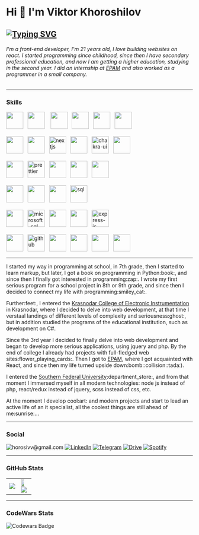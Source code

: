 Hi 👋 I'm Viktor Khoroshilov 
=======================
[![Typing SVG](https://readme-typing-svg.herokuapp.com?color=%FFFFFF&lines=Front-end+developer)](https://git.io/typing-svg)
--------------------------
###### I'm a front-end developer, I'm 21 years old, I love building websites on react. I started programming since childhood, since then I have secondary professional education, and now I am getting a higher education, studying in the second year. I did an internship at <a href="https://www.epam.kz/">EPAM</a> and also worked as a programmer in a small company.

--------------------------

### Skills

<div align="left">
  <img height="46" src="https://cdn.jsdelivr.net/gh/devicons/devicon/icons/html5/html5-plain.svg" /> &nbsp;
  <img height="46" src="https://cdn.jsdelivr.net/gh/devicons/devicon/icons/css3/css3-plain.svg" /> &nbsp;&nbsp;
  <img height="46" src="https://cdn.jsdelivr.net/gh/devicons/devicon/icons/sass/sass-original.svg" /> &nbsp;
  <img height="46" src="https://cdn.jsdelivr.net/gh/devicons/devicon/icons/javascript/javascript-plain.svg" /> &nbsp;
  <img height="46" src="https://cdn.jsdelivr.net/gh/devicons/devicon/icons/typescript/typescript-plain.svg" /> &nbsp;
  <img height="46" src="https://cdn.jsdelivr.net/gh/devicons/devicon/icons/nodejs/nodejs-plain.svg" /> &nbsp;
</div>
<br/>
<div align="left">
  <img height="46" src="https://cdn.jsdelivr.net/gh/devicons/devicon/icons/react/react-original.svg" /> &nbsp;
  <img height="46" src="https://cdn.jsdelivr.net/gh/devicons/devicon/icons/redux/redux-original.svg" /> &nbsp;
  <img height="46" src="https://img.icons8.com/fluency/48/nextjs.png" alt="nextjs"/> &nbsp;
  <img height="46" src="https://cdn.jsdelivr.net/gh/devicons/devicon/icons/tailwindcss/tailwindcss-plain.svg" /> &nbsp;
  <img height="46" src="https://img.icons8.com/color/48/chakra-ui.png" alt="chakra-ui"/> &nbsp;
  <img height="46" src="https://cdn.jsdelivr.net/gh/devicons/devicon/icons/storybook/storybook-original.svg" /> &nbsp;
</div>
<br/>
<div align="left">
  <img height="46" src="https://cdn.jsdelivr.net/gh/devicons/devicon/icons/eslint/eslint-original.svg" /> &nbsp;
  <img height="46" src="https://brandeps.com/icon-download/P/Prettier-icon-vector-02.svg" alt="prettier" /> &nbsp;
  <img height="46" src="https://unpkg.com/simple-icons@v11/icons/nx.svg" /> &nbsp;
  <img height="46" src="https://cdn.jsdelivr.net/gh/devicons/devicon/icons/npm/npm-original-wordmark.svg" /> &nbsp;
  <img height="46" src="https://cdn.jsdelivr.net/gh/devicons/devicon/icons/yarn/yarn-original.svg" /> &nbsp;
</div>
<br/>
<div align="left">
  <img height="46" src="https://cdn.jsdelivr.net/gh/devicons/devicon/icons/php/php-plain.svg" /> &nbsp;
  <img height="46" src="https://cdn.jsdelivr.net/gh/devicons/devicon/icons/python/python-plain.svg" /> &nbsp;
  <img height="46" src="https://cdn.jsdelivr.net/gh/devicons/devicon/icons/csharp/csharp-plain.svg" /> &nbsp;
  <img height="46" src="https://img.icons8.com/color/48/sql.png" alt="sql"/> &nbsp;
</div>
<br/>
<div align="left">
  <img height="46" src="https://cdn.jsdelivr.net/gh/devicons/devicon/icons/mysql/mysql-plain.svg" /> &nbsp;
  <img height="46" src="https://img.icons8.com/color/46/microsoft-sql-server.png" alt="microsoft-sql-server"/> &nbsp;
  <img height="46" src="https://cdn.jsdelivr.net/gh/devicons/devicon/icons/postgresql/postgresql-plain.svg" /> &nbsp;
  <img height="46" src="https://cdn.jsdelivr.net/gh/devicons/devicon/icons/mongodb/mongodb-plain.svg" /> &nbsp;
  <img height="46" src="https://img.icons8.com/nolan/46/express-js.png" alt="express-js"/> &nbsp;
</div>
<br/>
<div align="left">
  <img height="46" src="https://cdn.jsdelivr.net/gh/devicons/devicon/icons/git/git-plain.svg" /> &nbsp;
  <img height="46" src="https://img.icons8.com/glyph-neue/46/ffffff/github.png" alt="github"/> &nbsp;
  <img height="46" src="https://cdn.jsdelivr.net/gh/devicons/devicon/icons/gitlab/gitlab-original.svg" /> &nbsp;
  <img height="46" src="https://cdn.jsdelivr.net/gh/devicons/devicon/icons/figma/figma-original.svg" /> &nbsp;
  <img height="46" src="https://www.vectorlogo.zone/logos/getpostman/getpostman-icon.svg" /> &nbsp;
  <img height="46" src="https://cdn.jsdelivr.net/gh/devicons/devicon/icons/vscode/vscode-original.svg" /> &nbsp;
</div>

--------------------------

<p>I started my way in programming at school, in 7th grade, then I started to learn markup, but later, I got a book on programming in Python:book:, and since then I finally got interested in programming:zap:. I wrote my first serious program for a school project in 8th or 9th grade, and since then I decided to connect my life with programming:smiley_cat:.</p>

<p>Further:feet:, I entered the <a href="https://www.epam.kz/">Krasnodar College of Electronic Instrumentation</a> in Krasnodar, where I decided to delve into web development, at that time I verstaal landings of different levels of complexity and seriousness:ghost:, but in addition studied the programs of the educational institution, such as development on C#.</p>

<p>Since the 3rd year I decided to finally delve into web development and began to develop more serious applications, using jquery and php. By the end of college I already had projects with full-fledged web sites:flower_playing_cards:.
Then I got to <a href="https://www.epam.kz/">EPAM</a>, where I got acquainted with React, and since then my life turned upside down:bomb::collision::tada:).</p>

<p>I entered the  <a href="https://sfedu.ru/">Southern Federal University</a>:department_store:, and from that moment I immersed myself in all modern technologies: node js instead of php, react/redux instead of jquery, scss instead of css, etc.</p>

<p>At the moment I develop cool:art: and modern projects and start to lead an active life of an it specialist, all the coolest things are still ahead of me:sunrise:...</p>

--------------------------

### Social

<p>
  <img src="https://img.shields.io/badge/Gmail-D14836?style=for-the-badge&logo=gmail&logoColor=white" alt="horosivv@gmail.com">
  <a href="https://www.linkedin.com/in/viktor-khoroshilov/"><img src="https://img.shields.io/badge/linkedin-%230077B5.svg?style=for-the-badge&logo=linkedin&logoColor=white" alt="LinkedIn"></a>
  <a href="https://t.me/victusic"><img src="https://img.shields.io/badge/Telegram-2CA5E0?style=for-the-badge&logo=telegram&logoColor=white" alt="Telegram"></a>
  <a href="https://drive.google.com/file/d/1fcxhuA0Q5BDozo4KM5-PuERCPaLKNaOS/view?usp=sharing"><img src="https://img.shields.io/badge/Google%20Drive-4285F4?style=for-the-badge&logo=googledrive&logoColor=white" alt="Drive"></a>
  <a href="https://open.spotify.com/user/xklo2w55601u1b164u6vgy9vh?si=B0uK6jZXSJuLxKA1eU7EjA"><img src="https://img.shields.io/badge/Spotify-1ED760?style=for-the-badge&logo=spotify&logoColor=white" alt="Spotify"></a>
</p>

--------------------------

### GitHub Stats

<table style="border-collapse: collapse;">
  <tr>
    <td rowspan="2">
      <img src="https://github-readme-stats.vercel.app/api/top-langs/?username=victusic&exclude_repo=SoundProductionDesktopApp,FlowersIYouApi,MusicalCourse&theme=transparent&layout=donut-vertical" />
    </td>
    <td>
        <img src="https://github-profile-trophy.vercel.app/?username=victusic&theme=juicyfresh&no-bg=true" style="width: 65%;"/>
        <br>
        <img src="https://github-readme-stats.vercel.app/api?username=victusic&theme=transparent" />
    </td>
  </tr>
</table>

--------------------------

### CodeWars Stats
![Codewars Badge](https://www.codewars.com/users/victusic/badges/large)





